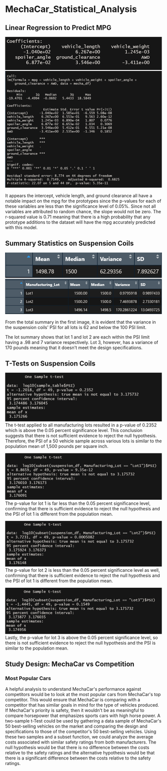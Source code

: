 # MechaCar_Statistical_Analysis

## Linear Regression to Predict MPG 

![deliverable1_lm](images/deliverable1_lm.png)
![deliverable1_summary](images/deliverable1_summary.png)

It appears the intercept, vehicle length, and ground clearance all have a notable impact on the mpg for the prototypes since the p-values for each of these variables are less than the significance level of  0.05%. Since not all variables are attributed to random chance, the slope would not be zero. The r-squared value is 0.71 meaning that there is a high probability that any prototype additions to the dataset will have the mpg accurately predicted with this model. 

## Summary Statistics on Suspension Coils

![deliverable2_totalsummary](images/deliverable2_totalsummary.png)
![deliverable2_lotsummary](images/deliverable2_lotsummary.png)

From the total summary in the first image, it is evident that the variance in the suspension coils' PSI for all lots is 62 and below the 100 PSI limit. 

The lot summary shows that lot 1 and lot 2 are each within the PSI limit having a .98 and 7 variance respectively. Lot 3, however, has a variance of 170 pounds meaning that it doesn't meet the design specifications.

## T-Tests on Suspension Coils 

![deliverable3_alllots](images/deliverable3_alllots.png)
The t-test applied to all manufacturing lots resulted in a p-value of 0.2352 which is above the 
0.05 percent significance level. This conclusion suggests that there is not sufficient evidence to reject the null hypothesis. Therefore, the PSI of a 50 vehicle sample across various lots is similar to the population mean of 1,500 pounds per square inch.

![deliverable3_lot1](images/deliverable3_lot1.png)
The p-value for lot 1 is far less than the 0.05 percent significance level, confirming that there is sufficient evidence to reject the null hypothesis and the PSI of lot 1 is different from the population mean.

![deliverable3_lot2](images/deliverable3_lot2.png)
The p-value for lot 2 is less than the 0.05 percent significance level as well, confirming that there is sufficient evidence to reject the null hypothesis and the PSI of lot 1 is different from the population mean.

![deliverable3_lot3](images/deliverable3_lot3.png)
Lastly, the p-value for lot 3  is above the 0.05 percent significance level, so there is not sufficient evidence to reject the null hypothesis and the PSI is similar to the population mean.

## Study Design: MechaCar vs Competition

### Most Popular Cars
A helpful analysis to understand MechaCar's performance against competitors would be to look at the most popular cars from MechaCar's top competitor. This would ensure that MechaCar is comparing with a competitor that has similar goals in mind for the type of vehicles produced. If MechaCar's priority is safety, then it wouldn't be as meaningful to compare horsepower that emphasizes sports cars with high horse power. A two-sample t-Test could be used by gathering a data sample of MechaCar's 50 best-selling vehicles on the market and comparing the design and specifications to those of the competitor's 50 best-selling vehicles. Using these two samples and a subset function, we could analyze the average costs associated with similar safety ratings from both manufacturers. The null hypothesis would be that there is no difference between the costs relative to the safety ratings and the alternative hypothesis would be that there is a significant difference between the costs relative to the safety ratings. 

